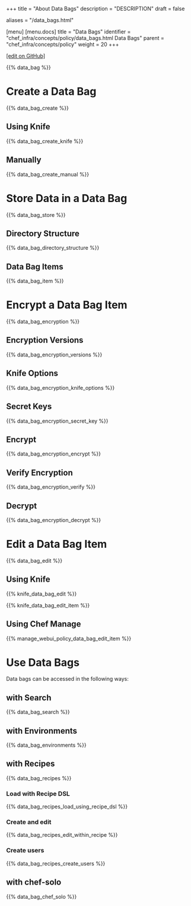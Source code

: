 +++
title = "About Data Bags"
description = "DESCRIPTION"
draft = false

aliases = "/data_bags.html"

[menu]
  [menu.docs]
    title = "Data Bags"
    identifier = "chef_infra/concepts/policy/data_bags.html Data Bags"
    parent = "chef_infra/concepts/policy"
    weight = 20
+++    

[\[edit on
GitHub\]](https://github.com/chef/chef-web-docs/blob/master/chef_master/source/data_bags.rst)

{{% data_bag %}}

Create a Data Bag
=================

{{% data_bag_create %}}

Using Knife
-----------

{{% data_bag_create_knife %}}

Manually
--------

{{% data_bag_create_manual %}}

Store Data in a Data Bag
========================

{{% data_bag_store %}}

Directory Structure
-------------------

{{% data_bag_directory_structure %}}

Data Bag Items
--------------

{{% data_bag_item %}}

Encrypt a Data Bag Item
=======================

{{% data_bag_encryption %}}

Encryption Versions
-------------------

{{% data_bag_encryption_versions %}}

Knife Options
-------------

{{% data_bag_encryption_knife_options %}}

Secret Keys
-----------

{{% data_bag_encryption_secret_key %}}

Encrypt
-------

{{% data_bag_encryption_encrypt %}}

Verify Encryption
-----------------

{{% data_bag_encryption_verify %}}

Decrypt
-------

{{% data_bag_encryption_decrypt %}}

Edit a Data Bag Item
====================

{{% data_bag_edit %}}

Using Knife
-----------

{{% knife_data_bag_edit %}}

{{% knife_data_bag_edit_item %}}

Using Chef Manage
-----------------

{{% manage_webui_policy_data_bag_edit_item %}}

Use Data Bags
=============

Data bags can be accessed in the following ways:

with Search
-----------

{{% data_bag_search %}}

with Environments
-----------------

{{% data_bag_environments %}}

with Recipes
------------

{{% data_bag_recipes %}}

### Load with Recipe DSL

{{% data_bag_recipes_load_using_recipe_dsl %}}

### Create and edit

{{% data_bag_recipes_edit_within_recipe %}}

### Create users

{{% data_bag_recipes_create_users %}}

with chef-solo
--------------

{{% data_bag_chef_solo %}}
